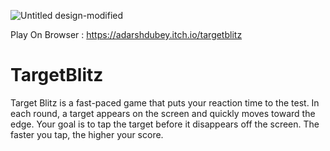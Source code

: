 ![Untitled design-modified](https://user-images.githubusercontent.com/99970131/206638377-2868df6f-5f1c-429e-8b9d-8a05ff336d1a.png)

Play On Browser : https://adarshdubey.itch.io/targetblitz
# TargetBlitz
Target Blitz is a fast-paced game that puts your reaction time to the test. In each round, a target appears on the screen and quickly moves toward the edge. Your goal is to tap the target before it disappears off the screen. The faster you tap, the higher your score.
